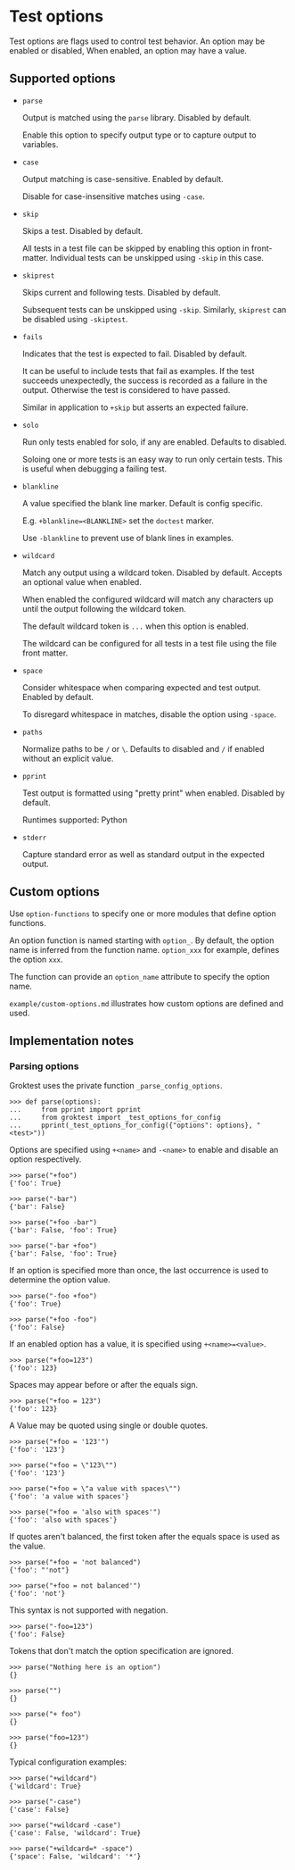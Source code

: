 # Test options

Test options are flags used to control test behavior. An option may be
enabled or disabled, When enabled, an option may have a value.

## Supported options

- `parse`

   Output is matched using the `parse` library. Disabled by default.

   Enable this option to specify output type or to capture output to
   variables.

- `case`

  Output matching is case-sensitive. Enabled by default.

  Disable for case-insensitive matches using `-case`.

- `skip`

  Skips a test. Disabled by default.

  All tests in a test file can be skipped by enabling this option in
  front-matter. Individual tests can be unskipped using `-skip` in this
  case.

- `skiprest`

  Skips current and following tests. Disabled by default.

  Subsequent tests can be unskipped using `-skip`. Similarly, `skiprest`
  can be disabled using `-skiptest`.

- `fails`

  Indicates that the test is expected to fail. Disabled by default.

  It can be useful to include tests that fail as examples. If the test
  succeeds unexpectedly, the success is recorded as a failure in the
  output. Otherwise the test is considered to have passed.

  Similar in application to `+skip` but asserts an expected failure.

- `solo`

  Run only tests enabled for solo, if any are enabled. Defaults to
  disabled.

  Soloing one or more tests is an easy way to run only certain tests.
  This is useful when debugging a failing test.

- `blankline`

  A value specified the blank line marker. Default is config specific.

  E.g. `+blankline=<BLANKLINE>` set the `doctest` marker.

  Use `-blankline` to prevent use of blank lines in examples.

- `wildcard`

  Match any output using a wildcard token. Disabled by default. Accepts
  an optional value when enabled.

  When enabled the configured wildcard will match any characters up
  until the output following the wildcard token.

  The default wildcard token is `...` when this option is enabled.

  The wildcard can be configured for all tests in a test file using the
  file front matter.

- `space`

  Consider whitespace when comparing expected and test output. Enabled
  by default.

  To disregard whitespace in matches, disable the option using
  `-space`.

- `paths`

  Normalize paths to be `/` or `\`. Defaults to disabled and `/` if
  enabled without an explicit value.

- `pprint`

  Test output is formatted using "pretty print" when enabled. Disabled
  by default.

  Runtimes supported: Python

- `stderr`

  Capture standard error as well as standard output in the expected
  output.

## Custom options

Use `option-functions` to specify one or more modules that define option
functions.

An option function is named starting with `option_`. By default, the
option name is inferred from the function name. `option_xxx` for
example, defines the option `xxx`.

The function can provide an `option_name` attribute to specify the
option name.

`example/custom-options.md` illustrates how custom options are defined
and used.

## Implementation notes

### Parsing options

Groktest uses the private function `_parse_config_options`.

    >>> def parse(options):
    ...     from pprint import pprint
    ...     from groktest import _test_options_for_config
    ...     pprint(_test_options_for_config({"options": options}, "<test>"))

Options are specified using `+<name>` and `-<name>` to enable and
disable an option respectively.

    >>> parse("+foo")
    {'foo': True}

    >>> parse("-bar")
    {'bar': False}

    >>> parse("+foo -bar")
    {'bar': False, 'foo': True}

    >>> parse("-bar +foo")
    {'bar': False, 'foo': True}

If an option is specified more than once, the last occurrence is used to
determine the option value.

    >>> parse("-foo +foo")
    {'foo': True}

    >>> parse("+foo -foo")
    {'foo': False}

If an enabled option has a value, it is specified using `+<name>=<value>`.

    >>> parse("+foo=123")
    {'foo': 123}

Spaces may appear before or after the equals sign.

    >>> parse("+foo = 123")
    {'foo': 123}

A Value may be quoted using single or double quotes.

    >>> parse("+foo = '123'")
    {'foo': '123'}

    >>> parse("+foo = \"123\"")
    {'foo': '123'}

    >>> parse("+foo = \"a value with spaces\"")
    {'foo': 'a value with spaces'}

    >>> parse("+foo = 'also with spaces'")
    {'foo': 'also with spaces'}

If quotes aren't balanced, the first token after the equals space is
used as the value.

    >>> parse("+foo = 'not balanced")
    {'foo': "'not"}

    >>> parse("+foo = not balanced'")
    {'foo': 'not'}

This syntax is not supported with negation.

    >>> parse("-foo=123")
    {'foo': False}

Tokens that don't match the option specification are ignored.

    >>> parse("Nothing here is an option")
    {}

    >>> parse("")
    {}

    >>> parse("+ foo")
    {}

    >>> parse("foo=123")
    {}

Typical configuration examples:

    >>> parse("+wildcard")
    {'wildcard': True}

    >>> parse("-case")
    {'case': False}

    >>> parse("+wildcard -case")
    {'case': False, 'wildcard': True}

    >>> parse("+wildcard=* -space")
    {'space': False, 'wildcard': '*'}
